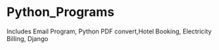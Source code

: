 # Python_Programs
Includes Email Program,
Python PDF convert,Hotel Booking, Electricity Billing, Django
